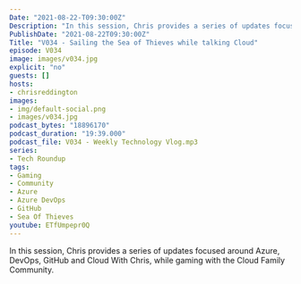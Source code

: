```yaml
---
Date: "2021-08-22-T09:30:00Z"
Description: "In this session, Chris provides a series of updates focused around Azure, DevOps, GitHub and Cloud With Chris, while gaming with the Cloud Family Community."
PublishDate: "2021-08-22T09:30:00Z"
Title: "V034 - Sailing the Sea of Thieves while talking Cloud"
episode: V034
image: images/v034.jpg
explicit: "no"
guests: []
hosts:
- chrisreddington
images:
- img/default-social.png
- images/v034.jpg
podcast_bytes: "18896170"
podcast_duration: "19:39.000"
podcast_file: V034 - Weekly Technology Vlog.mp3
series:
- Tech Roundup
tags:
- Gaming
- Community
- Azure
- Azure DevOps
- GitHub
- Sea Of Thieves
youtube: ETfUmpepr0Q
---
```

In this session, Chris provides a series of updates focused around Azure, DevOps, GitHub and Cloud With Chris, while gaming with the Cloud Family Community.
